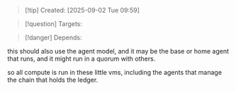 
>[!tip] Created: [2025-09-02 Tue 09:59]

>[!question] Targets: 

>[!danger] Depends: 

this should also use the agent model, and it may be the base or home agent that runs, and it might run in a quorum with others.

so all compute is run in these little vms, including the agents that manage the chain that holds the ledger.